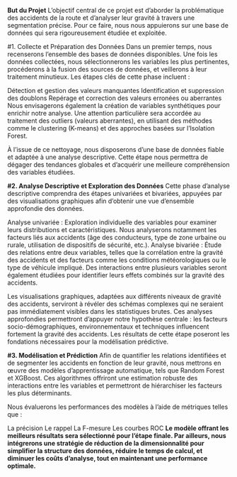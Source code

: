 **But du Projet**
L’objectif central de ce projet est d’aborder la problématique des accidents de la route et d’analyser leur gravité à travers une segmentation précise. Pour ce faire, nous nous appuierons sur une base de données qui sera rigoureusement étudiée et exploitée.

#1. Collecte et Préparation des Données
Dans un premier temps, nous recenserons l’ensemble des bases de données disponibles. Une fois les données collectées, nous sélectionnerons les variables les plus pertinentes, procéderons à la fusion des sources de données, et veillerons à leur traitement minutieux. Les étapes clés de cette phase incluent :

Détection et gestion des valeurs manquantes
Identification et suppression des doublons
Repérage et correction des valeurs erronées ou aberrantes
Nous envisagerons également la création de variables synthétiques pour enrichir notre analyse. Une attention particulière sera accordée au traitement des outliers (valeurs aberrantes), en utilisant des méthodes comme le clustering (K-means) et des approches basées sur l’Isolation Forest.

À l’issue de ce nettoyage, nous disposerons d’une base de données fiable et adaptée à une analyse descriptive. Cette étape nous permettra de dégager des tendances globales et d’acquérir une meilleure compréhension des variables étudiées.

**#2. Analyse Descriptive et Exploration des Données**
Cette phase d’analyse descriptive comprendra des étapes univariées et bivariées, appuyées par des visualisations graphiques afin d’obtenir une vue d’ensemble approfondie des données.

Analyse univariée : Exploration individuelle des variables pour examiner leurs distributions et caractéristiques. Nous analyserons notamment les facteurs liés aux accidents (âge des conducteurs, type de zone urbaine ou rurale, utilisation de dispositifs de sécurité, etc.).
Analyse bivariée : Étude des relations entre deux variables, telles que la corrélation entre la gravité des accidents et des facteurs comme les conditions météorologiques ou le type de véhicule impliqué.
Des interactions entre plusieurs variables seront également étudiées pour identifier leurs effets combinés sur la gravité des accidents.

Les visualisations graphiques, adaptées aux différents niveaux de gravité des accidents, serviront à révéler des schémas complexes qui ne seraient pas immédiatement visibles dans les statistiques brutes. Ces analyses approfondies permettront d’appuyer notre hypothèse centrale : les facteurs socio-démographiques, environnementaux et techniques influencent fortement la gravité des accidents. Les résultats de cette étape poseront les fondations nécessaires pour la modélisation prédictive.

**#3. Modélisation et Prédiction**
Afin de quantifier les relations identifiées et de segmenter les accidents en fonction de leur gravité, nous mettrons en œuvre des modèles d’apprentissage automatique, tels que Random Forest et XGBoost. Ces algorithmes offriront une estimation robuste des interactions entre les variables et permettront de hiérarchiser les facteurs les plus déterminants.

Nous évaluerons les performances des modèles à l’aide de métriques telles que :

La précision
Le rappel
La F-mesure
Les courbes ROC
**Le modèle offrant les meilleurs résultats sera sélectionné pour l’étape finale. Par ailleurs, nous intégrerons une stratégie de réduction de la dimensionnalité pour simplifier la structure des données, réduire le temps de calcul, et diminuer les coûts d’analyse, tout en maintenant une performance optimale.**

